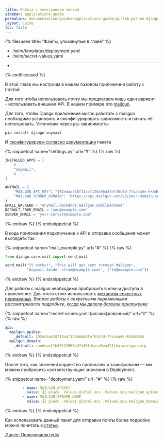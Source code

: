 ```yaml
---
title: Работа с электронной почтой
sidebar: applications-guide
permalink: documentation/guides/applications-guide/gitlab-python-django/060-email.html
layout: guide
toc: false
---
```


{% filesused title="Файлы, упомянутые в главе" %}
- .helm/templates/deployment.yaml
- .helm/secret-values.yaml
- ____________
{% endfilesused %}

В этой главе мы настроим в нашем базовом приложении работу с почтой.

Для того чтобы использовать почту мы предлагаем лишь один вариант - использовать внешнее API. В нашем примере это [mailgun](https://www.mailgun.com/).

Для того, чтобы Django приложение могло работать с mailgun необходимо установить и сконфигурировать зависимость и начать её использовать. Установим через `pip` зависимость:

```bash
pip install django-anymail
```

И [сконфигурируем согласно документации](https://github.com/anymail/django-anymail) пакета

{% snippetcut name="settings.py" url="#" %}
{% raw %}
```python
INSTALLED_APPS = [
    # ...
    "anymail",
    # ...
]

ANYMAIL = {
    "MAILGUN_API_KEY": "192edaae18f13aaf120a66a4fefd5c4d-7fsaaa4e-kk5d08a5",
    "MAILGUN_SENDER_DOMAIN": 'https://api.mailgun.net/v3/your-domain.com',
}
EMAIL_BACKEND = "anymail.backends.mailgun.EmailBackend"
DEFAULT_FROM_EMAIL = "you@example.com"
SERVER_EMAIL = "your-server@example.com"
```
{% endraw %}
{% endsnippetcut %}

В коде приложения подключение к API и отправка сообщения может выглядеть так:

{% snippetcut name="mail_example.py" url="#" %}
{% raw %}
```python
from django.core.mail import send_mail

send_mail("It works!", "This will get sent through Mailgun",
          "Anymail Sender <from@example.com>", ["to@example.com"])
```
{% endraw %}
{% endsnippetcut %}

Для работы с mailgun необходимо пробросить в ключи доступа в приложение. Для этого стоит использовать [механизм секретных переменных](https://ru.werf.io/documentation/reference/deploy_process/working_with_secrets.html). *Вопрос работы с секретными переменными рассматривался подробнее, [когда мы делали базовое приложение](020-basic.html#secret-values-yaml)*

{% snippetcut name="secret-values.yaml (расшифрованный)" url="#" %}
{% raw %}
```yaml
app:
  mailgun_apikey:
    _default: 192edaae18f13aaf120a66a4fefd5c4d-7fsaaa4e-kk5d08a5
  mailgun_domain:
    _default: sandboxf1b90123966447a0514easd0ea421rba.mailgun.org
```
{% endraw %}
{% endsnippetcut %}

После того, как значения корректно прописаны и зашифрованы — мы можем пробросить соответствующие значения в Deployment.

{% snippetcut name="deployment.yaml" url="#" %}
{% raw %}
```yaml
        - name: MAILGUN_APIKEY
          value: {{ pluck .Values.global.env .Values.app.mailgun_apikey | first | default .Values.app.mailgun_apikey._default }}
        - name: MAILGUN_SERVER_NAME
          value: {{ pluck .Values.global.env .Values.app.mailgun_domain | first | default .Values.app.mailgun_domain._default | quote }}
```
{% endraw %}
{% endsnippetcut %}

Как использовать данный пакет для отправки почты более подробно можно почитать в [статье](https://medium.com/@9cv9official/sending-html-email-in-django-with-anymail-7163dc332113).

<div>
    <a href="070-redis.html" class="nav-btn">Далее: Подключаем redis</a>
</div>
